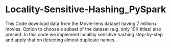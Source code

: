 # Locality-Sensitive-Hashing_PySpark

This Code download data from the Movie-lens dataset having 7 million+ movies. Option to choose a subset of the dataset (e.g. only 10K titles) also present.
In this code we implement localitiy sensitive hashing step-by-step and apply that on detecting almost duplicate names.
